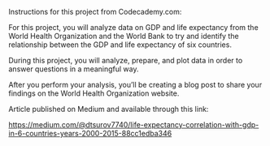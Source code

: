 Instructions for this project from Codecademy.com:

For this project, you will analyze data on GDP and life expectancy from the World Health Organization and the World Bank to try and identify the relationship between the GDP and life expectancy of six countries.

During this project, you will analyze, prepare, and plot data in order to answer questions in a meaningful way.

After you perform your analysis, you’ll be creating a blog post to share your findings on the World Health Organization website.


Article published on Medium and available through this link:

https://medium.com/@dtsurov7740/life-expectancy-correlation-with-gdp-in-6-countries-years-2000-2015-88cc1edba346
